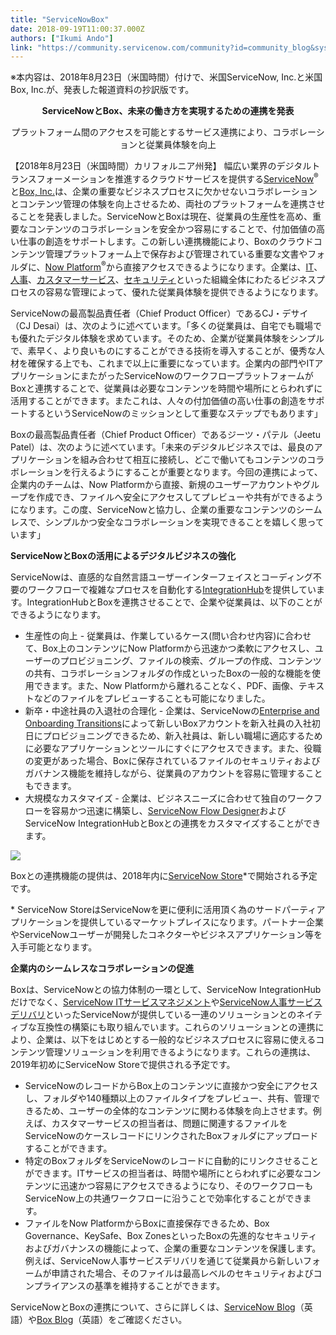 ```yaml
---
title: "ServiceNowBox"
date: 2018-09-19T11:00:37.000Z
authors: ["Ikumi Ando"]
link: "https://community.servicenow.com/community?id=community_blog&sys_id=42b26107dba0ebc0fece0b55ca9619a4"
---
```

<p class="p1"><span class="s1">※</span>本内容は、<span class="s1">2018</span>年<span class="s1">8</span>月<span class="s1">23</span>日&#xff08;米国時間&#xff09;付けで、米国<span class="s1">ServiceNow, Inc.</span>と米国<span class="s1">Box, Inc.</span>が、発表した報道資料の抄訳版です。</p>
<p class="p3" style="text-align: center;"><span class="s2"><strong>ServiceNow</strong></span><strong>と</strong><span class="s2"><strong>Box</strong></span><strong>、未来の働き方を実現するための連携を発表</strong></p>
<p class="p4" style="text-align: center;">プラットフォーム<span class="s3">間のアクセスを可能とするサービス連携により</span>、コラボレーションと従業員体験を向上</p>
<p class="p1">【<span class="s1">2018</span>年<span class="s1">8</span>月<span class="s1">23</span>日&#xff08;米国時間&#xff09;カリフォルニア州発】 幅広い業界のデジタルトランスフォーメーションを推進するクラウドサービスを提供する<a href="https://www.servicenow.co.jp/" rel="nofollow"><span class="s4">ServiceNow</span></a><span class="s1"><sup>®</sup></span>と<a href="https://www.servicenow.co.jp/now-platform.html" rel="nofollow"><span class="s4">Box, Inc.</span></a>は、企業の重要なビジネスプロセスに欠かせないコラボレーションとコンテンツ管理の体験を向上させるため、両社のプラットフォームを連携させることを発表しました。<span class="s1">ServiceNow</span>と<span class="s1">Box</span>は現在、従業員の生産性を高め、重要なコンテンツのコラボレーションを安全かつ容易にすることで、付加価値の高い仕事の創造をサポートします。この新しい連携機能により、<span class="s1">Box</span>のクラウドコンテンツ管理プラットフォーム上で保存および管理されている重要な文書やフォルダに、<a href="https://www.servicenow.co.jp/now-platform.html" rel="nofollow"><span class="s4">Now Platform</span></a><span class="s1"><sup>®</sup></span>から直接アクセスできるようになります。企業は、<a href="https://www.servicenow.co.jp/products/it-service-management.html" rel="nofollow"><span class="s4">IT</span></a>、<a href="https://www.servicenow.co.jp/products/hr-service-delivery.html" rel="nofollow"><span class="s5">人事</span></a>、<a href="https://www.servicenow.co.jp/products/customer-service-management.html" rel="nofollow"><span class="s5">カスタマーサービス</span></a>、<a href="https://www.servicenow.co.jp/products/security-operations.html" rel="nofollow"><span class="s5">セキュリティ</span></a>といった組織全体にわたるビジネスプロセスの容易な管理によって、優れた従業員体験を提供できるようになります。</p>
<p class="p1"><span class="s1">ServiceNow</span>の最高製品責任者&#xff08;<span class="s1">Chief Product Officer</span>&#xff09;である<span class="s1">CJ</span>・デサイ&#xff08;<span class="s1">CJ Desai</span>&#xff09;は、次のように述べています。「多くの従業員は、自宅でも職場でも優れたデジタル体験を求めています。そのため、企業が従業員体験をシンプルで、素早く、より良いものにすることができる技術を導入することが、優秀な人材を確保する上でも、これまで以上に重要になっています。企業内の部門や<span class="s1">IT</span>アプリケーションにまたがった<span class="s1">ServiceNow</span>のワークフロープラットフォームが<span class="s1">Box</span>と連携することで、従業員は必要なコンテンツを時間や場所にとらわれずに活用することができます。またこれは、人々の付加価値の高い仕事の創造をサポートするという<span class="s1">ServiceNow</span>のミッションとして重要なステップでもあります」</p>
<p class="p1"><span class="s1">Box</span>の最高製品責任者&#xff08;<span class="s1">Chief Product Officer</span>&#xff09;であるジーツ・パテル&#xff08;<span class="s1">Jeetu Patel</span>&#xff09;は、次のように述べています。「未来のデジタルビジネスでは、最良のアプリケーションを組み合わせて相互に接続し、どこで働いてもコンテンツのコラボレーションを行えるようにすることが重要となります。今回の連携によって、企業内のチームは、<span class="s1">Now Platform</span>から直接、新規のユーザーアカウントやグループを作成でき、ファイルへ安全にアクセスしてプレビューや共有ができるようになります。この度、<span class="s1">ServiceNow</span>と協力し、企業の重要なコンテンツのシームレスで、シンプルかつ安全なコラボレーションを実現できることを嬉しく思っています」</p>
<p class="p1"><span class="s1"><strong>ServiceNow</strong></span><strong>と</strong><span class="s1"><strong>Box</strong></span><strong>の活用によるデジタルビジネスの強化</strong></p>
<p class="p1"><span class="s1">ServiceNow</span>は、直感的な自然言語ユーザーインターフェイスとコーディング不要のワークフローで複雑なプロセスを自動化する<a href="https://www.servicenow.com/products/integration-hub.html" rel="nofollow"><span class="s4">IntegrationHub</span></a>を提供しています。<span class="s1">IntegrationHub</span>と<span class="s1">Box</span>を連携させることで、企業や従業員は、以下のことができるようになります。</p>
<ul><li>生産性の向上<span class="s1"> - </span>従業員は、作業しているケース<span class="s1">(</span>問い合わせ内容<span class="s1">)</span>に合わせて、<span class="s1">Box</span>上のコンテンツに<span class="s1">Now Platform</span>から迅速かつ柔軟にアクセスし、ユーザーのプロビジョニング、ファイルの検索、グループの作成、コンテンツの共有、コラボレーションフォルダの作成といった<span class="s1">Box</span>の一般的な機能を使用できます。また、<span class="s1">Now Platform</span>から離れることなく、<span class="s1">PDF</span>、画像、テキストなどのファイルをプレビューすることも可能になりました。</li><li>新卒・中途社員の入退社の合理化<span class="s1"> - </span>企業は、<span class="s1">ServiceNow</span>の<a href="https://www.servicenow.co.jp/products/employee-onboarding.html" rel="nofollow"><span class="s4">Enterprise and Onboarding Transitions</span></a>によって新しい<span class="s1">Box</span>アカウントを新入社員の入社初日にプロビジョニングできるため、新入社員は、新しい職場に適応するために必要なアプリケーションとツールにすぐにアクセスできます。また、役職の変更があった場合、<span class="s1">Box</span>に保存されているファイルのセキュリティおよびガバナンス機能を維持しながら、従業員のアカウントを容易に管理することもできます。</li><li>大規模なカスタマイズ<span class="s1"> - </span>企業は、ビジネスニーズに合わせて独自のワークフローを容易かつ迅速に構築し、<a href="https://www.servicenow.co.jp/products/platform-flow-designer.html" rel="nofollow"><span class="s4">ServiceNow Flow Designer</span></a>および<span class="s1">ServiceNow IntegrationHub</span>と<span class="s1">Box</span>との連携をカスタマイズすることができます。</li></ul>
<p><img style="max-width: 100%; max-height: 480px;" src="c6922d83dba0ebc0fece0b55ca9619d0.iix" /></p>
<p class="p1"><span class="s1">Box</span>との連携機能の提供は、<span class="s1">2018</span>年内に<a href="https://store.servicenow.com/sn_appstore_store.do" rel="nofollow"><span class="s4">ServiceNow Store</span></a><span class="s4">*</span>で開始される予定です。</p>
<p class="p6"><span class="s1">*</span> <span class="s8">ServiceNow Store</span><span class="s3">は</span><span class="s8">ServiceNow</span><span class="s3">を更に便利に活用頂く為のサードパーティアプリケーションを提供しているマーケットプレイスになります。パートナー企業や</span><span class="s8">ServiceNow</span><span class="s3">ユーザーが開発したコネクターやビジネスアプリケーション等を入手可能となります。</span></p>
<p class="p1"><strong>企業内のシームレスなコラボレーションの促進</strong></p>
<p class="p1"><span class="s1">Box</span>は、<span class="s1">ServiceNow</span>との協力体制の一環として、<span class="s1">ServiceNow IntegrationHub</span>だけでなく、<a href="https://www.servicenow.co.jp/products/it-service-management.html" rel="nofollow"><span class="s4">ServiceNow IT</span><span class="s5">サービスマネジメント</span></a>や<a href="https://www.servicenow.co.jp/products/hr-service-delivery.html" rel="nofollow"><span class="s4">ServiceNow</span><span class="s5">人事サービスデリバリ</span></a>といった<span class="s1">ServiceNow</span>が提供している一連のソリューションとのネイティブな互換性の構築にも取り組んでいます。これらのソリューションとの連携により、企業は、以下をはじめとする一般的なビジネスプロセスに容易に使えるコンテンツ管理ソリューションを利用できるようになります。これらの連携は、<span class="s1">2019</span>年初めに<span class="s1">ServiceNow Store</span>で提供される予定です。</p>
<ul><li>ServiceNowのレコードから<span class="s1">Box</span>上のコンテンツに直接かつ安全にアクセスし、フォルダや<span class="s1">140</span>種類以上のファイルタイプをプレビュー、共有、管理できるため、ユーザーの全体的なコンテンツに関わる体験を向上させます。例えば、カスタマーサービスの担当者は、問題に関連するファイルを<span class="s1">ServiceNow</span>のケースレコードにリンクされた<span class="s1">Box</span>フォルダにアップロードすることができます。</li><li>特定の<span class="s1">Box</span>フォルダを<span class="s1">ServiceNow</span>のレコードに自動的にリンクさせることができます。<span class="s1">IT</span>サービスの担当者は、時間や場所にとらわれずに必要なコンテンツに迅速かつ容易にアクセスできるようになり、そのワークフローも<span class="s1">ServiceNow</span>上の共通ワークフローに沿うことで効率化することができます。</li><li>ファイルを<span class="s1">Now Platform</span>から<span class="s1">Box</span>に直接保存できるため、<span class="s1">Box Governance</span>、<span class="s1">KeySafe</span>、<span class="s1">Box Zones</span>といった<span class="s1">Box</span>の先進的なセキュリティおよびガバナンスの機能によって、企業の重要なコンテンツを保護します。例えば、<span class="s1">ServiceNow</span>人事サービスデリバリを通じて従業員から新しいフォームが申請された場合、そのファイルは最高レベルのセキュリティおよびコンプライアンスの基準を維持することができます。</li></ul>
<p class="p8">ServiceNow<span class="s9">と</span>Box<span class="s9">の連携について、さらに詳しくは、<a href="https://servicematters.servicenow.com/2018/08/21/servicenow-and-box-together-power-future-of-work-drive-digital-transformation" rel="nofollow"><span class="s4">ServiceNow Blog</span></a>&#xff08;英語&#xff09;や<a href="http://blog.box.com/blog/box-servicenow-powering-digital-business" rel="nofollow"><span class="s4">Box Blog</span></a>&#xff08;英語&#xff09;をご確認ください。</span></p>